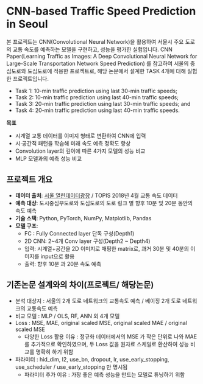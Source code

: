 # CNN-based Traffic Speed Prediction in Seoul

본 프로젝트는 CNN(Convolutional Neural Network)을 활용하여 서울시 주요 도로의 교통 속도를 예측하는 모델을 구현하고, 성능을 평가한 실험입니다.
CNN Paper(Learning Traffic as Images: A Deep Convolutional Neural Network for Large-Scale Transportation Network Speed Prediction) 를 참고하여 서울의 중심도로와 도심도로에 적용한 프로젝트로, 해당 논문에서 설계한 TASK 4개에 대해 실험한 프로젝트입니다.
- Task 1: 10-min traffic prediction using last 30-min traffic speeds;  
- Task 2: 10-min traffic prediction using last 40-min traffic speeds;  
- Task 3: 20-min traffic prediction using last 30-min traffic speeds; and 
- Task 4: 20-min traffic prediction using last 40-min traffic speeds.  


**목표**  
- 시계열 교통 데이터를 이미지 형태로 변환하여 CNN에 입력  
- 시·공간적 패턴을 학습해 미래 속도 예측 정확도 향상
- Convolution layer의 깊이에 따른 4가지 모델의 성능 비교
- MLP 모델과의 예측 성능 비교

## 프로젝트 개요
- **데이터 출처**: [서울 열린데이터광장](https://data.seoul.go.kr) / TOPIS 2018년 4월 교통 속도 데이터  
- **예측 대상**: 도시중심부도로와 도심도로의 도로 링크 별 향후 10분 및 20분 동안의 속도 예측
- **기술 스택**: Python, PyTorch, NumPy, Matplotlib, Pandas  
- **모델 구조**:
  - FC : Fully Connected layer 단독 구성(Depth1)
  - 2D CNN: 2~4개 Conv layer 구성(Depth2 ~ Depth4)
  - 입력: 시계열+공간을 2D 이미지로 매핑한 matrix로, 과거 30분 및 40분의 이미지를 input으로 활용  
  - 출력: 향후 10분 과 20분 속도 예측
  
## 기존논문 설계와의 차이(프로젝트/ 해당논문)
- 분석 대상지 : 서울의 2개 도로 네트워크의 교통속도 예측 / 베이징 2개 도로 네트워크의 교통속도 예측
- 비교 모델 : MLP / OLS, RF, ANN 외 4개 모델
- Loss : MSE, MAE, original scaled MSE, original scaled MAE / original scaled MSE
  - 다양한 Loss 활용 이유 : 정규화 데이터에서의 MSE 가 작은 단위로 나와 MAE를 추가적으로 확인하였으며, 두 Loss 값을 원자료 스케일로 환산하여 성능 비교를 명확히 하기 위함
- 파라미터 : hid_dim, l2, use_bn, dropout, lr, use_early_stopping, use_scheduler / use_early_stopping 만 명시됨
  - 파라미터 추가 이유 : 가장 좋은 예측 성능을 만드는 모델로 튜닝하기 위함
